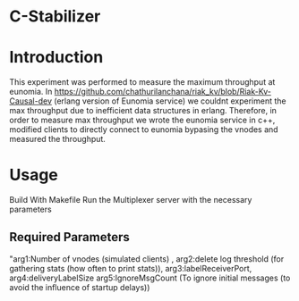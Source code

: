 # C-Stabilizer

# Introduction

This experiment was performed to measure the maximum throughput at eunomia. In https://github.com/chathurilanchana/riak_kv/blob/Riak-Kv-Causal-dev (erlang version of Eunomia service) we couldnt experiment the max throughput due to inefficient data structures in erlang. Therefore, in order to measure max throughput we wrote the eunomia service in c++, modified clients to directly connect to eunomia bypasing the vnodes and measured the throughput.

# Usage

Build With Makefile
Run the Multiplexer server with the necessary parameters

Required Parameters
-----------------------------------------------------------------------------------------

"arg1:Number of vnodes (simulated clients) , arg2:delete log threshold (for gathering stats (how often to print stats)), arg3:labelReceiverPort, arg4:deliveryLabelSize arg5:IgnoreMsgCount (To ignore initial messages (to avoid the influence of startup delays))

